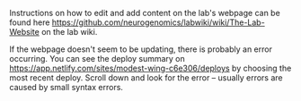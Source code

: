 Instructions on how to edit and add content on the lab's webpage can be found here https://github.com/neurogenomics/labwiki/wiki/The-Lab-Website on the lab wiki. 

If the webpage doesn't seem to be updating, there is probably an error occurring. You can see the deploy summary on https://app.netlify.com/sites/modest-wing-c6e306/deploys by choosing the most recent deploy. Scroll down and look for the error – usually errors are caused by small syntax errors.
 
